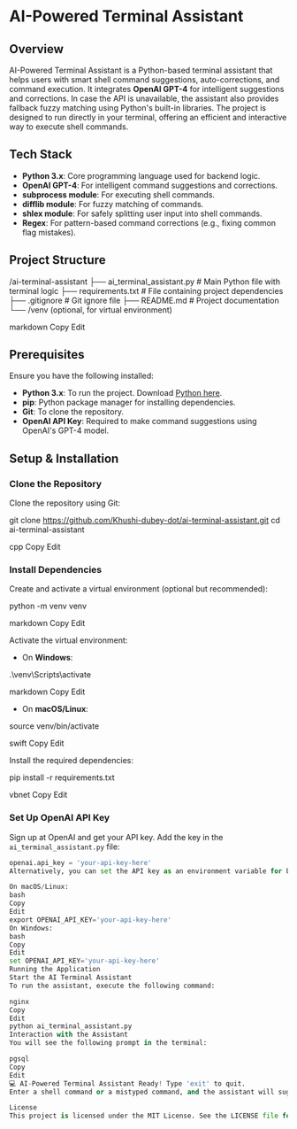 # AI-Powered Terminal Assistant

## Overview

AI-Powered Terminal Assistant is a Python-based terminal assistant that helps users with smart shell command suggestions, auto-corrections, and command execution. It integrates **OpenAI GPT-4** for intelligent suggestions and corrections. In case the API is unavailable, the assistant also provides fallback fuzzy matching using Python's built-in libraries. The project is designed to run directly in your terminal, offering an efficient and interactive way to execute shell commands.

## Tech Stack

- **Python 3.x**: Core programming language used for backend logic.
- **OpenAI GPT-4**: For intelligent command suggestions and corrections.
- **subprocess module**: For executing shell commands.
- **difflib module**: For fuzzy matching of commands.
- **shlex module**: For safely splitting user input into shell commands.
- **Regex**: For pattern-based command corrections (e.g., fixing common flag mistakes).

## Project Structure
/ai-terminal-assistant ├── ai_terminal_assistant.py # Main Python file with terminal logic ├── requirements.txt # File containing project dependencies ├── .gitignore # Git ignore file ├── README.md # Project documentation └── /venv (optional, for virtual environment)

markdown
Copy
Edit

## Prerequisites

Ensure you have the following installed:

- **Python 3.x**: To run the project. Download [Python here](https://www.python.org/downloads/).
- **pip**: Python package manager for installing dependencies.
- **Git**: To clone the repository.
- **OpenAI API Key**: Required to make command suggestions using OpenAI's GPT-4 model.

## Setup & Installation

### Clone the Repository

Clone the repository using Git:

git clone https://github.com/Khushi-dubey-dot/ai-terminal-assistant.git cd ai-terminal-assistant

cpp
Copy
Edit

### Install Dependencies

Create and activate a virtual environment (optional but recommended):

python -m venv venv

markdown
Copy
Edit

Activate the virtual environment:
- On **Windows**:

.\venv\Scripts\activate

markdown
Copy
Edit

- On **macOS/Linux**:

source venv/bin/activate

swift
Copy
Edit

Install the required dependencies:

pip install -r requirements.txt

vbnet
Copy
Edit

### Set Up OpenAI API Key

Sign up at OpenAI and get your API key. Add the key in the `ai_terminal_assistant.py` file:

```python
openai.api_key = 'your-api-key-here'
Alternatively, you can set the API key as an environment variable for better security:

On macOS/Linux:
bash
Copy
Edit
export OPENAI_API_KEY='your-api-key-here'
On Windows:
bash
Copy
Edit
set OPENAI_API_KEY='your-api-key-here'
Running the Application
Start the AI Terminal Assistant
To run the assistant, execute the following command:

nginx
Copy
Edit
python ai_terminal_assistant.py
Interaction with the Assistant
You will see the following prompt in the terminal:

pgsql
Copy
Edit
💻 AI-Powered Terminal Assistant Ready! Type 'exit' to quit.
Enter a shell command or a mistyped command, and the assistant will suggest the correct command and execute it. Type exit to quit the assistant.

License
This project is licensed under the MIT License. See the LICENSE file for details.




